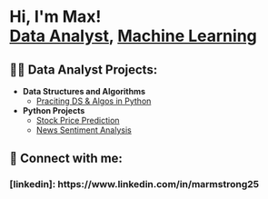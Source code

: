 <h1>Hi, I'm Max! <br/><a href="https://github.com/maxarm1007">Data Analyst</a>, <a href="https://www.linkedin.com/in/marmstrong25/">Machine Learning</a>

<h2>👨‍💻 Data Analyst Projects:</h2>

- <b>Data Structures and Algorithms</b>
  - [Praciting DS & Algos in Python](https://github.com/joshmadakor1/Algorithms-Practice)
- <b>Python Projects</b>
  - [Stock Price Prediction](https://github.com/maxarm1007/Stock-Price-Prediction)
  - [News Sentiment Analysis](https://github.com/maxarm1007/News-Sentiment-Analysis-)



<h2> 🤳 Connect with me:</h2>

<h3> [linkedin]: https://www.linkedin.com/in/marmstrong25

<!--
**joshmadakor1/joshmadakor1** is a ✨ _special_ ✨ repository because its `README.md` (this file) appears on your GitHub profile.

Here are some ideas to get you started:

- 🔭 I’m currently working on ...
- 🌱 I’m currently learning ...
- 👯 I’m looking to collaborate on ...
- 🤔 I’m looking for help with ...
- 💬 Ask me about ...
- 📫 How to reach me: ...
- 😄 Pronouns: ...
- ⚡ Fun fact: ...
-->
